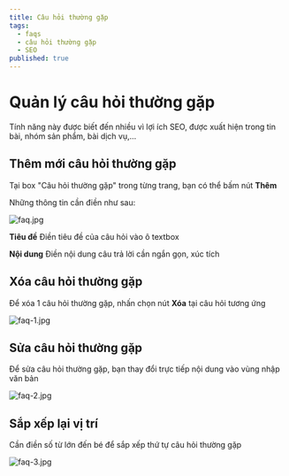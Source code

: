 ```yaml
---
title: Câu hỏi thường gặp
tags:
  - faqs
  - câu hỏi thường gặp
  - SEO
published: true
---
```

# Quản lý câu hỏi thường gặp
Tính năng này được biết đến nhiều vì lợi ích SEO, được xuất hiện trong tin bài, nhóm sản phẩm, bài dịch vụ,...

## Thêm mới câu hỏi thường gặp
Tại box "Câu hỏi thường gặp" trong từng trang, bạn có thể bấm nút **Thêm**

Những thông tin cần điền như sau:

![faq.jpg](img/faq.jpg)

**Tiêu đề**
Điền tiêu đề của câu hỏi vào ô textbox

**Nội dung**
Điền nội dung câu trả lời cần ngắn gọn, xúc tích 

## Xóa câu hỏi thường gặp
Để xóa 1 câu hỏi thường gặp, nhấn chọn nút **Xóa** tại câu hỏi tương ứng

![faq-1.jpg](img/faq-1.jpg)

## Sửa câu hỏi thường gặp
Để sửa câu hỏi thường gặp, bạn thay đổi trực tiếp nội dung vào vùng nhập văn bản

![faq-2.jpg](img/faq-2.jpg)

## Sắp xếp lại vị trí

Cần điền số từ lớn đến bé để sắp xếp thứ tự câu hỏi thường gặp

![faq-3.jpg](img/faq-3.jpg)
